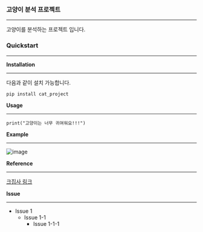 ### 고양이 분석 프로젝트
* * *
고양이를 분석하는 프로젝트 입니다.
### Quickstart
* * *
**Installation**

* * *
다음과 같이 설치 가능합니다.
<pre><code>pip install cat_project</code></pre>
**Usage**
- - -
<pre><code>print("고양이는 너무 귀여워요!!!")</code></pre>
**Example**
- - -
![image](https://user-images.githubusercontent.com/124948730/218049997-b87a6444-41a2-4f7e-b92c-3a05f929a6ee.jpeg)

**Reference**
- - - 
[크집사 링크](https://www.dailypaws.com/cats-kittens/cat-breeds/savannah)

**Issue**
* * *
* Issue 1
  - Issue 1-1
    + Issue 1-1-1
